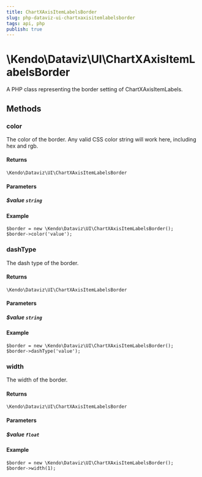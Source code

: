 ```yaml
---
title: ChartXAxisItemLabelsBorder
slug: php-dataviz-ui-chartxaxisitemlabelsborder
tags: api, php
publish: true
---
```


# \Kendo\Dataviz\UI\ChartXAxisItemLabelsBorder

A PHP class representing the border setting of ChartXAxisItemLabels.


## Methods

### color
The color of the border. Any valid CSS color string will work here, including
hex and rgb.

#### Returns
`\Kendo\Dataviz\UI\ChartXAxisItemLabelsBorder`

#### Parameters

##### $value `string`



#### Example 
    $border = new \Kendo\Dataviz\UI\ChartXAxisItemLabelsBorder();
    $border->color('value');

### dashType
The dash type of the border.

#### Returns
`\Kendo\Dataviz\UI\ChartXAxisItemLabelsBorder`

#### Parameters

##### $value `string`



#### Example 
    $border = new \Kendo\Dataviz\UI\ChartXAxisItemLabelsBorder();
    $border->dashType('value');

### width
The width of the border.

#### Returns
`\Kendo\Dataviz\UI\ChartXAxisItemLabelsBorder`

#### Parameters

##### $value `float`



#### Example 
    $border = new \Kendo\Dataviz\UI\ChartXAxisItemLabelsBorder();
    $border->width(1);

